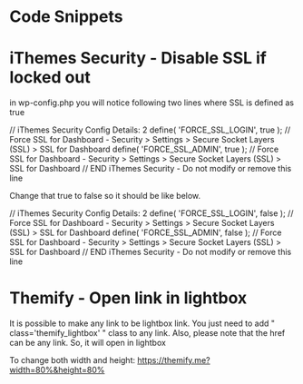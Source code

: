 # Code Snippets

# iThemes Security - Disable SSL if locked out
in wp-config.php you will notice following two lines where SSL is defined as true

// iThemes Security Config Details: 2
define( 'FORCE_SSL_LOGIN', true ); // Force SSL for Dashboard - Security > Settings > Secure Socket Layers (SSL) > SSL for Dashboard
define( 'FORCE_SSL_ADMIN', true ); // Force SSL for Dashboard - Security > Settings > Secure Socket Layers (SSL) > SSL for Dashboard
// END iThemes Security - Do not modify or remove this line

Change that true to false so it should be like below.

// iThemes Security Config Details: 2
define( 'FORCE_SSL_LOGIN', false ); // Force SSL for Dashboard - Security > Settings > Secure Socket Layers (SSL) > SSL for Dashboard
define( 'FORCE_SSL_ADMIN', false ); // Force SSL for Dashboard - Security > Settings > Secure Socket Layers (SSL) > SSL for Dashboard
// END iThemes Security - Do not modify or remove this line

# Themify - Open link in lightbox
It is possible to make any link to be lightbox link. You just need to add 
" class='themify_lightbox' " 
class to any link.  Also, please note that the href can be any link.  So, it will open in lightbox

To change both width and height:
https://themify.me?width=80%&height=80%

